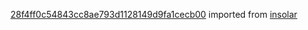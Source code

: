 [28f4ff0c54843cc8ae793d1128149d9fa1cecb00](https://github.com/insolar/insolar/commit/28f4ff0c54843cc8ae793d1128149d9fa1cecb00) imported from [insolar](https://github.com/insolar/insolar)
